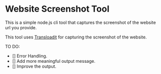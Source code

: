 # Website Screenshot Tool

This is a simple node.js cli tool that captures the screenshot of the website url you provide.

This tool uses [Transloadit](https://transloadit.com) for capturing the screenshot of the website.

TO DO:
- [] Error Handling.
- [] Add more meaningful output message.
- [] Improve the output.